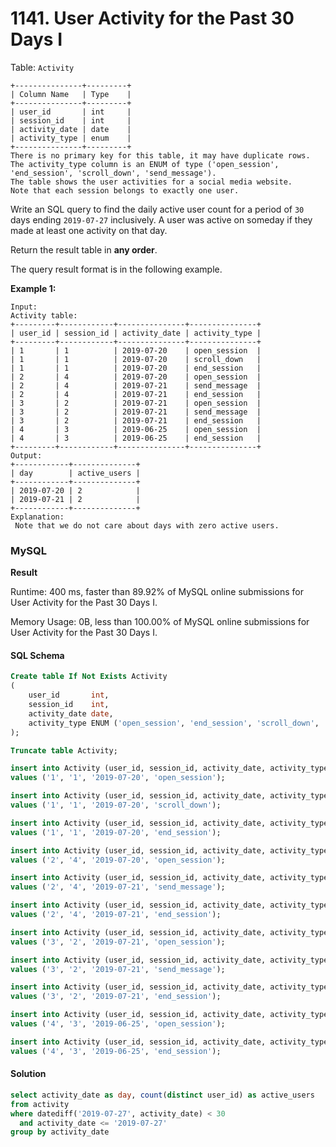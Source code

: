 # 1141. User Activity for the Past 30 Days I

Table: `Activity`

```
+---------------+---------+
| Column Name   | Type    |
+---------------+---------+
| user_id       | int     |
| session_id    | int     |
| activity_date | date    |
| activity_type | enum    |
+---------------+---------+
There is no primary key for this table, it may have duplicate rows.
The activity_type column is an ENUM of type ('open_session', 'end_session', 'scroll_down', 'send_message').
The table shows the user activities for a social media website. 
Note that each session belongs to exactly one user.
```

Write an SQL query to find the daily active user count for a period of `30` days ending `2019-07-27` inclusively. A user was active on someday if they made at least one activity on that day.

Return the result table in **any order**.

The query result format is in the following example.

**Example 1:**

```
Input: 
Activity table:
+---------+------------+---------------+---------------+
| user_id | session_id | activity_date | activity_type |
+---------+------------+---------------+---------------+
| 1       | 1          | 2019-07-20    | open_session  |
| 1       | 1          | 2019-07-20    | scroll_down   |
| 1       | 1          | 2019-07-20    | end_session   |
| 2       | 4          | 2019-07-20    | open_session  |
| 2       | 4          | 2019-07-21    | send_message  |
| 2       | 4          | 2019-07-21    | end_session   |
| 3       | 2          | 2019-07-21    | open_session  |
| 3       | 2          | 2019-07-21    | send_message  |
| 3       | 2          | 2019-07-21    | end_session   |
| 4       | 3          | 2019-06-25    | open_session  |
| 4       | 3          | 2019-06-25    | end_session   |
+---------+------------+---------------+---------------+
Output:
+------------+--------------+ 
| day        | active_users |
+------------+--------------+ 
| 2019-07-20 | 2            |
| 2019-07-21 | 2            |
+------------+--------------+ 
Explanation:
 Note that we do not care about days with zero active users.
```

### MySQL <a href="#javascript" id="javascript"></a>

**Result**

Runtime: 400 ms, faster than 89.92% of MySQL online submissions for User Activity for the Past 30 Days I.

Memory Usage: 0B, less than 100.00% of MySQL online submissions for User Activity for the Past 30 Days I.

#### SQL Schema

```sql
Create table If Not Exists Activity
(
    user_id       int,
    session_id    int,
    activity_date date,
    activity_type ENUM ('open_session', 'end_session', 'scroll_down', 'send_message')
);

Truncate table Activity;

insert into Activity (user_id, session_id, activity_date, activity_type)
values ('1', '1', '2019-07-20', 'open_session');

insert into Activity (user_id, session_id, activity_date, activity_type)
values ('1', '1', '2019-07-20', 'scroll_down');

insert into Activity (user_id, session_id, activity_date, activity_type)
values ('1', '1', '2019-07-20', 'end_session');

insert into Activity (user_id, session_id, activity_date, activity_type)
values ('2', '4', '2019-07-20', 'open_session');

insert into Activity (user_id, session_id, activity_date, activity_type)
values ('2', '4', '2019-07-21', 'send_message');

insert into Activity (user_id, session_id, activity_date, activity_type)
values ('2', '4', '2019-07-21', 'end_session');

insert into Activity (user_id, session_id, activity_date, activity_type)
values ('3', '2', '2019-07-21', 'open_session');

insert into Activity (user_id, session_id, activity_date, activity_type)
values ('3', '2', '2019-07-21', 'send_message');

insert into Activity (user_id, session_id, activity_date, activity_type)
values ('3', '2', '2019-07-21', 'end_session');

insert into Activity (user_id, session_id, activity_date, activity_type)
values ('4', '3', '2019-06-25', 'open_session');

insert into Activity (user_id, session_id, activity_date, activity_type)
values ('4', '3', '2019-06-25', 'end_session');
```

#### Solution <a href="#javascript" id="javascript"></a>

```sql
select activity_date as day, count(distinct user_id) as active_users
from activity
where datediff('2019-07-27', activity_date) < 30
  and activity_date <= '2019-07-27'
group by activity_date
```
